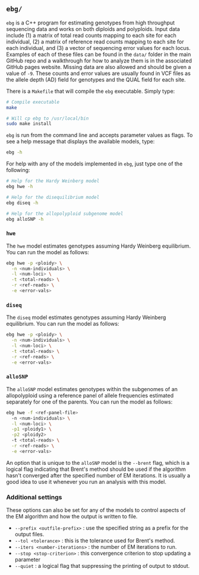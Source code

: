 ## `ebg/`

`ebg` is a C++ program for estimating genotypes from high throughput sequencing data and works on both diploids and polyploids.
Input data include (1) a matrix of total read counts mapping to each site for each individual,
(2) a matrix of reference read counts mapping to each site for each individual, and
(3) a vector of sequencing error values for each locus.
Examples of each of these files can be found in the `data/` folder in the main GitHub repo and a walkthrough for how to analyze them is in the associated GitHub pages website.
Missing data are also allowed and should be given a value of `-9`. These counts and error values are usually found in VCF files as the allele depth (AD) field for genotypes and the QUAL field for each site.

There is a `Makefile` that will compile the `ebg` executable. Simply type:

```bash
# Compile executable
make

# Will cp ebg to /usr/local/bin
sudo make install
```

`ebg` is run from the command line and accepts parameter values as flags. To see a help message that displays the available models, type:

```bash
ebg -h
```

For help with any of the models implemented in `ebg`, just type one of the following:

```bash
# Help for the Hardy Weinberg model
ebg hwe -h

# Help for the disequilibrium model
ebg diseq -h

# Help for the allopolyploid subgenome model
ebg alloSNP -h
```

### `hwe`

The `hwe` model estimates genotypes assuming Hardy Weinberg equilibrium. You can run the model as follows:

```bash
ebg hwe -p <ploidy> \
  -n <num-individuals> \
  -l <num-loci> \
  -t <total-reads> \
  -r <ref-reads> \
  -e <error-vals>
```

### `diseq`

The `diseq` model estimates genotypes assuming Hardy Weinberg equilibrium. You can run the model as follows:

```bash
ebg hwe -p <ploidy> \
  -n <num-individuals> \
  -l <num-loci> \
  -t <total-reads> \
  -r <ref-reads> \
  -e <error-vals>
```

### `alloSNP`

The `alloSNP` model estimates genotypes within the subgenomes of an allopolyploid using a reference panel of allele frequencies estimated separately for one of the parents. You can run the model as follows:

```bash
ebg hwe -f <ref-panel-file>
  -n <num-individuals> \
  -l <num-loci> \
  -p1 <ploidy1> \
  -p2 <ploidy2>
  -t <total-reads> \
  -r <ref-reads> \
  -e <error-vals>
```

An option that is unique to the `alloSNP` model is the `--brent` flag, which is a logical flag indicating that Brent's method should be used if the algorithm hasn't converged after the specified number of EM iterations. It is usually a good idea to use it whenever you run an analysis with this model.

### Additional settings

These options can also be set for any of the models to control aspects of the EM algorithm
and how the output is written to file.

 - `--prefix <outfile-prefix>` : use the specified string as a prefix for the output files.
 - `--tol <tolerance>` : this is the tolerance used for Brent's method.
 - `--iters <number-iterations>` : the number of EM iterations to run.
 - `--stop <stop-criterion>` : this convergence criterion to stop updating a parameter
 - `--quiet` : a logical flag that suppressing the printing of output to stdout.
